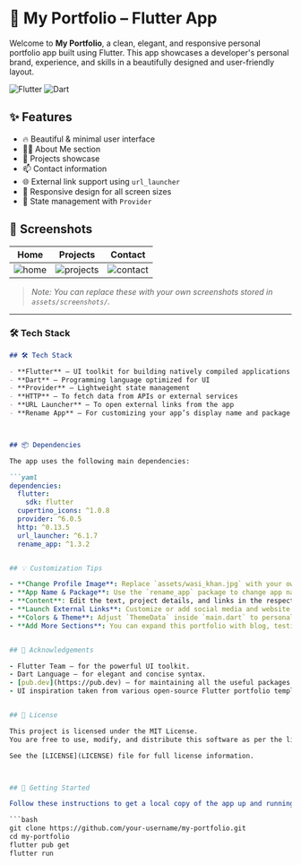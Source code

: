 # 📱 My Portfolio – Flutter App

Welcome to **My Portfolio**, a clean, elegant, and responsive personal portfolio app built using Flutter. This app showcases a developer's personal brand, experience, and skills in a beautifully designed and user-friendly layout.

![Flutter](https://img.shields.io/badge/Flutter-%2302569B.svg?style=for-the-badge&logo=flutter&logoColor=white)
![Dart](https://img.shields.io/badge/Dart-%230175C2.svg?style=for-the-badge&logo=dart&logoColor=white)

## ✨ Features

- 🔥 Beautiful & minimal user interface
- 🧑‍💼 About Me section
- 📂 Projects showcase
- 📫 Contact information
- 🌐 External link support using `url_launcher`
- 📱 Responsive design for all screen sizes
- 🧠 State management with `Provider`

## 📸 Screenshots

| Home | Projects | Contact |
|------|----------|---------|
| ![home](assets/screenshots/home.png) | ![projects](assets/screenshots/projects.png) | ![contact](assets/screenshots/contact.png) |

> _Note: You can replace these with your own screenshots stored in `assets/screenshots/`._


---

### 🛠️ Tech Stack

```markdown
## 🛠️ Tech Stack

- **Flutter** – UI toolkit for building natively compiled applications
- **Dart** – Programming language optimized for UI
- **Provider** – Lightweight state management
- **HTTP** – To fetch data from APIs or external services
- **URL Launcher** – To open external links from the app
- **Rename App** – For customizing your app’s display name and package ID



## 📦 Dependencies

The app uses the following main dependencies:

```yaml
dependencies:
  flutter:
    sdk: flutter
  cupertino_icons: ^1.0.8
  provider: ^6.0.5
  http: ^0.13.5
  url_launcher: ^6.1.7
  rename_app: ^1.3.2


## 💡 Customization Tips

- **Change Profile Image**: Replace `assets/wasi_khan.jpg` with your own image file.
- **App Name & Package**: Use the `rename_app` package to change app name and bundle ID.
- **Content**: Edit the text, project details, and links in the respective Dart files inside `lib/screens/`.
- **Launch External Links**: Customize or add social media and website links in your contact section using `url_launcher`.
- **Colors & Theme**: Adjust `ThemeData` inside `main.dart` to personalize colors and typography.
- **Add More Sections**: You can expand this portfolio with blog, testimonials, resume section, etc.


## 🙌 Acknowledgements

- Flutter Team – for the powerful UI toolkit.
- Dart Language – for elegant and concise syntax.
- [pub.dev](https://pub.dev) – for maintaining all the useful packages.
- UI inspiration taken from various open-source Flutter portfolio templates.


## 📄 License

This project is licensed under the MIT License.  
You are free to use, modify, and distribute this software as per the license terms.

See the [LICENSE](LICENSE) file for full license information.



## 🚀 Getting Started

Follow these instructions to get a local copy of the app up and running:

```bash
git clone https://github.com/your-username/my-portfolio.git
cd my-portfolio
flutter pub get
flutter run
